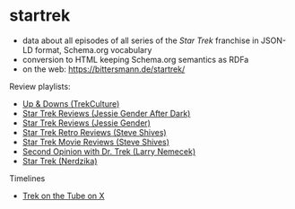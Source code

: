 # startrek

- data about all episodes of all series of the *Star Trek* franchise in JSON-LD format, Schema.org vocabulary
- conversion to HTML keeping Schema.org semantics as RDFa
- on the web: <https://bittersmann.de/startrek/>

Review playlists:

- [Up & Downs (TrekCulture)](https://www.youtube.com/playlist?list=PLpQo1PWGCqVRF7lZqTted3FZymfM0isDk)
- [Star Trek Reviews (Jessie Gender After Dark)](https://www.youtube.com/playlist?list=PLp2EuUJQ2uCOWaXIqCRIxE09eaNUErLui)
- [Star Trek Reviews (Jessie Gender)](https://www.youtube.com/playlist?list=PLgH0AbtWXcMx391tnzANCYIyXWogEwcTL)
- [Star Trek Retro Reviews (Steve Shives)](https://www.youtube.com/playlist?list=PL0-LSnSBNIncf0tkpjOHAorxjsAhLYSW3)
- [Star Trek Movie Reviews (Steve Shives)](https://www.youtube.com/playlist?list=PLB8P2CLMCbNH-EW7UPMFJN7rG5nQcEUIP)
- [Second Opinion with Dr. Trek (Larry Nemecek)](https://www.youtube.com/playlist?list=PL3BUa5EzsGhZ-znmUEI4El7OB0heSy5oj)
- [Star Trek (Nerdzika)](https://www.youtube.com/playlist?list=PLai-cuOYqaxXUAUhOiz8n9yWdFCzdCzt3)

Timelines

- [Trek on the Tube on X](https://x.com/search?q=from%3Atrekonthetube%20Timelines&f=live)
